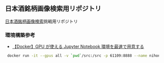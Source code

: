 ## 日本酒銘柄画像検索用リポジトリ

[日本酒銘柄画像検索](https://competition.nishika.com/competitions/sake/summary)挑戦用リポジトリ


### 環境構築参考
 - [【Docker】GPU が使える Jupyter Notebook 環境を最速で用意する](https://qiita.com/kaijism/items/ada49192df0a6d285c3a)

```sh
 docker run -it --gpus all -v `pwd`/src:/src -p 61109:8888 --name nihonshu nihonshu sh -c 'jupyter-lab --allow-root --ip=*'
```